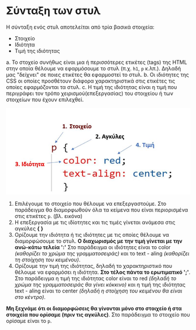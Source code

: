 # Σύνταξη των στυλ

Η σύνταξη ενός στυλ αποτελείται από τρία βασικά στοιχεία:

- Στοιχείο
- Ιδιότητα
- Τιμή της ιδιότητας

a. Το στοχείο συνήθως είναι μια ή περισσότερες ετικέτες (tags) της HTML στην οποία θέλουμε να εφαρμόσουμε το στυλ (π.χ. ```h1```, ```p``` κ.λπ.). Δηλαδή μας "δείχνει" σε ποιες ετικέτες θα εφαρμοστεί το στυλ.
b. Οι ιδιότητες της CSS οι οποίες προσθέτουν διάφορα χαρακτηριστικά στις ετικέτες τις οποίες εφαρμόζονται τα στυλ.
c. Η τιμή της ιδιότητας είναι η τιμή που περιγράφει τον τρόπο χειρισμού(επεξεργασίας) του στοιχείου ή των στοιχείων που έχουν επιλεχθεί.

![syntax](../images/syntax.jpg)

1. Επιλέγουμε το στοιχείο που θέλουμε να επεξεργαστούμε. Στο παράδειγμα θα διαμορφωθούν όλα τα κείμενα που είναι περιορισμένα στις ετικέτες ```p```. (βλ. εικόνα)
2. H επεξεργασία με τις ιδίοτητες και τις τιμές γίνεται ανάμεσα στις αγκύλες **{ }**
3. Ορίζουμε την ιδιότητα ή τις ιδιότητες με τις οποίες θέλουμε να διαμορφώσουμε το στυλ. **Ο διαχωρισμός με την τιμή γίνεται με την ανώ-κάτω τελεία ':'** Στο παράδειγμα οι ιδιότητες είναι το color *(καθορίζει το χρώμα της γραμματοσειράς)* και το text - aling *(καθορίζει τη στοίχηση του κειμένου)*.
4. Ορίζουμε την τιμή της ιδιότητας, δηλαδή το χαρακτηριστικό που θέλουμε να εφαρμόσει η ιδιότητα. **Στο τέλος πάντα το ερωτιματικό ';'**. Στο παράδειγμα η τιμή της ιδιότητας color είναι το red *(δηλαδή το χρώμα της γραμματοσειράς θα γίνει κόκκινο)* και η τιμή της ιδιότητας text - aling είναι το center *(δηλαδή η στοίχηση του κειμένου θα είναι στο κέντρο)*.

**Μη ξεχνάμε ότι οι διαμορφώσεις θα γίνονται μόνο στο στοιχείο ή στα στοιχεία που ορίσαμε (πριν τις αγκύλες)**. Στο παράδειγμα το στοιχείο που ορίσαμε είναι το ```p```.